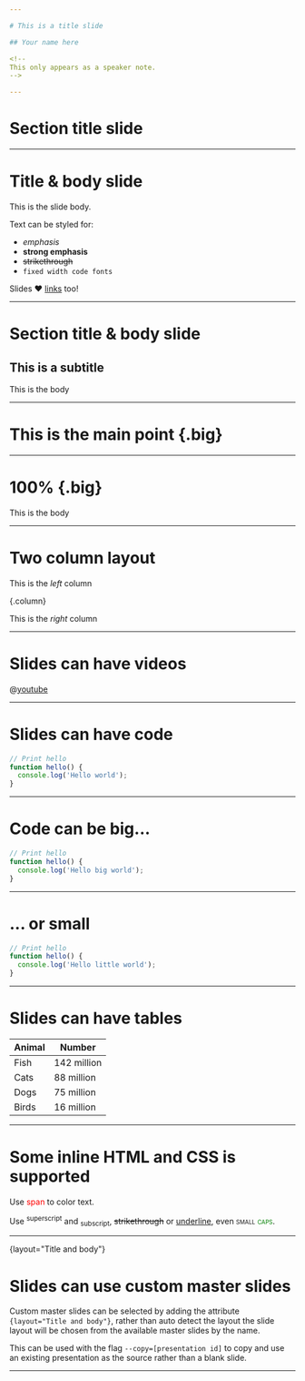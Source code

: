 ```yaml
---

# This is a title slide

## Your name here

<!--
This only appears as a speaker note.
-->

---
```


# Section title slide

---

# Title & body slide

This is the slide body.

Text can be styled for:

* *emphasis*
* **strong emphasis**
* ~~strikethrough~~
* `fixed width code fonts`

Slides :heart: [links](https://developers.google.com/slides) too!

---

# Section title & body slide

## This is a subtitle

This is the body

---

# This is the main point {.big}

---

# 100% {.big}

This is the body

---

# Two column layout

This is the *left* column

{.column}

This is the *right* column

---

# Slides can have videos

@[youtube](QBcHT0XJRP8)


---
# Slides can have code

```javascript
// Print hello
function hello() {
  console.log('Hello world');
}
```

---
# Code can be big...

```javascript {style="font-size: 36pt"}
// Print hello
function hello() {
  console.log('Hello big world');
}
```

---
# ... or small

```javascript {style="font-size: 8pt}
// Print hello
function hello() {
  console.log('Hello little world');
}
```

---
# Slides can have tables

Animal | Number
-------|--------
Fish   | 142 million
Cats   | 88 million
Dogs   | 75 million
Birds  | 16 million

---
# Some inline HTML and CSS is supported

Use <span style="color:red">span</span> to color text.

Use <sup>superscript</sup> and <sub>subscript</sub>, <span style="text-decoration: line-through">strikethrough</span>
or <span style="text-decoration: underline">underline</span>, even <span style="font-variant: small-caps">small <span style="color:green">caps</span>.</span>

---
{layout="Title and body"}

# Slides can use custom master slides

Custom master slides can be selected by adding the attribute `{layout="Title and body"}`, rather than auto detect the layout 
the slide layout will be chosen from the available master slides by the name.

This can be used with the flag `--copy=[presentation id]` to copy and use an existing presentation as the source rather than a blank slide.

---
